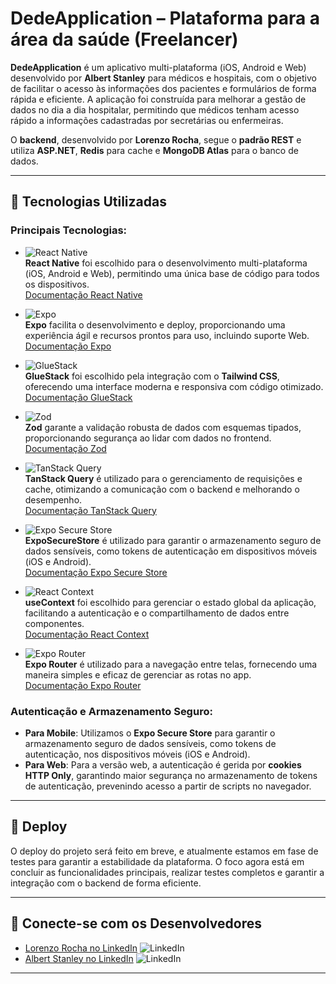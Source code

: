 # DedeApplication – Plataforma para a área da saúde (Freelancer)

**DedeApplication** é um aplicativo multi-plataforma (iOS, Android e Web) desenvolvido por **Albert Stanley** para médicos e hospitais, com o objetivo de facilitar o acesso às informações dos pacientes e formulários de forma rápida e eficiente. A aplicação foi construída para melhorar a gestão de dados no dia a dia hospitalar, permitindo que médicos tenham acesso rápido a informações cadastradas por secretárias ou enfermeiras.

O **backend**, desenvolvido por **Lorenzo Rocha**, segue o **padrão REST** e utiliza **ASP.NET**, **Redis** para cache e **MongoDB Atlas** para o banco de dados.

---

## 🚀 Tecnologias Utilizadas

### **Principais Tecnologias**:

- ![React Native](https://img.shields.io/badge/React_Native-61DAFB?style=flat&logo=react&logoColor=black)  
  **React Native** foi escolhido para o desenvolvimento multi-plataforma (iOS, Android e Web), permitindo uma única base de código para todos os dispositivos.  
  [Documentação React Native](https://reactnative.dev/)

- ![Expo](https://img.shields.io/badge/Expo-1B1F23?style=flat&logo=expo&logoColor=white)  
  **Expo** facilita o desenvolvimento e deploy, proporcionando uma experiência ágil e recursos prontos para uso, incluindo suporte Web.  
  [Documentação Expo](https://docs.expo.dev/)

- ![GlueStack](https://img.shields.io/badge/GlueStack-FF6F00?style=flat&logo=tailwindcss&logoColor=white)  
  **GlueStack** foi escolhido pela integração com o **Tailwind CSS**, oferecendo uma interface moderna e responsiva com código otimizado.  
  [Documentação GlueStack](https://www.gluestack.dev/)

- ![Zod](https://img.shields.io/badge/Zod-2F3338?style=flat&logo=typescript&logoColor=white)  
  **Zod** garante a validação robusta de dados com esquemas tipados, proporcionando segurança ao lidar com dados no frontend.  
  [Documentação Zod](https://zod.dev/)

- ![TanStack Query](https://img.shields.io/badge/TanStack_Query-FF4790?style=flat&logo=react-query&logoColor=white)  
  **TanStack Query** é utilizado para o gerenciamento de requisições e cache, otimizando a comunicação com o backend e melhorando o desempenho.  
  [Documentação TanStack Query](https://tanstack.com/query/latest)

- ![Expo Secure Store](https://img.shields.io/badge/Expo_SecureStore-4B6BFB?style=flat&logo=expo&logoColor=white)  
  **ExpoSecureStore** é utilizado para garantir o armazenamento seguro de dados sensíveis, como tokens de autenticação em dispositivos móveis (iOS e Android).  
  [Documentação Expo Secure Store](https://docs.expo.dev/versions/latest/sdk/securestore/)

- ![React Context](https://img.shields.io/badge/React_Context-61DAFB?style=flat&logo=react&logoColor=black)  
  **useContext** foi escolhido para gerenciar o estado global da aplicação, facilitando a autenticação e o compartilhamento de dados entre componentes.  
  [Documentação React Context](https://reactjs.org/docs/context.html)

- ![Expo Router](https://img.shields.io/badge/Expo_Router-1B1F23?style=flat&logo=expo&logoColor=white)  
  **Expo Router** é utilizado para a navegação entre telas, fornecendo uma maneira simples e eficaz de gerenciar as rotas no app.  
  [Documentação Expo Router](https://docs.expo.dev/routing/)

### **Autenticação e Armazenamento Seguro**:

- **Para Mobile**: Utilizamos o **Expo Secure Store** para garantir o armazenamento seguro de dados sensíveis, como tokens de autenticação, nos dispositivos móveis (iOS e Android).
- **Para Web**: Para a versão web, a autenticação é gerida por **cookies HTTP Only**, garantindo maior segurança no armazenamento de tokens de autenticação, prevenindo acesso a partir de scripts no navegador.

---

## 🚀 Deploy

O deploy do projeto será feito em breve, e atualmente estamos em fase de testes para garantir a estabilidade da plataforma. O foco agora está em concluir as funcionalidades principais, realizar testes completos e garantir a integração com o backend de forma eficiente.

---

## 📌 Conecte-se com os Desenvolvedores

- [Lorenzo Rocha no LinkedIn](https://www.linkedin.com/in/lorenzo-rocha-179038284/) ![LinkedIn](https://img.shields.io/badge/LinkedIn-0A66C2?style=flat&logo=linkedin&logoColor=white)
- [Albert Stanley no LinkedIn](https://www.linkedin.com/in/albert-stanley/) ![LinkedIn](https://img.shields.io/badge/LinkedIn-0A66C2?style=flat&logo=linkedin&logoColor=white)

---
